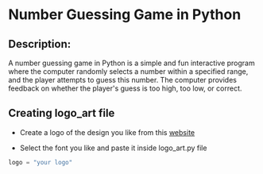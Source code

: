 # **Number Guessing Game in Python**

## **Description**:
A number guessing game in Python is a simple and fun interactive program where the computer randomly selects a number within a specified range, and the player attempts to guess this number. The computer provides feedback on whether the player's guess is too high, too low, or correct.

## Creating logo_art file

* Create a logo of the design you like from this [website](https://patorjk.com/software/taag/#p=display&f=Graffiti&t=Type%20Something%20)
- Select the font you like and paste it inside logo_art.py file

```python
logo = "your logo"
```
